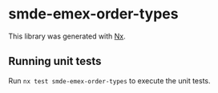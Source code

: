 # smde-emex-order-types

This library was generated with [Nx](https://nx.dev).

## Running unit tests

Run `nx test smde-emex-order-types` to execute the unit tests.
